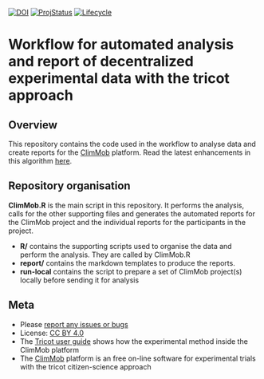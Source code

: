 <!-- badges: start -->
[![DOI](https://zenodo.org/badge/DOI/10.5281/zenodo.3984711.svg)](https://doi.org/10.5281/zenodo.3976631)
[![ProjStatus](https://www.repostatus.org/badges/latest/active.svg)](https://www.repostatus.org/#active)
[![Lifecycle](https://img.shields.io/badge/lifecycle-maturing-blue.svg)](https://www.tidyverse.org/lifecycle/#maturing)
<!-- badges: end -->

# Workflow for automated analysis and report of decentralized experimental data with the tricot approach

## Overview

This repository contains the code used in the workflow to analyse data and create reports for the [ClimMob](https://climmob.net/) platform. Read the latest enhancements in this algorithm [here](NEWS.md).

## Repository organisation

**ClimMob.R** is the main script in this repository. It performs the analysis, calls for the other supporting files and generates the automated reports for the ClimMob project and the individual reports for the participants in the project. 

  - **R/** contains the supporting scripts used to organise the data and perform the analysis. They are called by ClimMob.R
  - **report/** contains the markdown templates to produce the reports. 
  - **run-local** contains the script to prepare a set of ClimMob project(s) locally before sending it for analysis

## Meta

  - Please [report any issues or bugs](https://github.com/agrdatasci/ClimMob-analysis/issues)
  - License: [CC BY 4.0](https://creativecommons.org/licenses/by/4.0/)
  - The [Tricot user guide](https://hdl.handle.net/10568/109942) shows how the experimental method inside the ClimMob platform
  - The [ClimMob](https://climmob.net/) platform is an free on-line software for experimental trials with the tricot citizen-science approach
  

